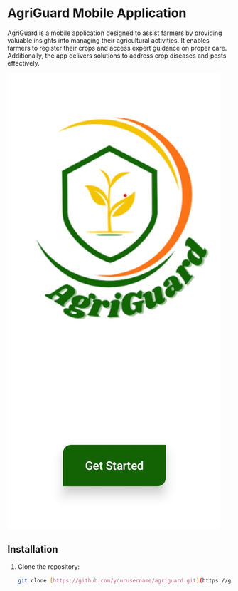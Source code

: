 # AgriGuard Mobile Application

AgriGuard is a mobile application designed to assist farmers by providing valuable insights into managing their agricultural activities. It enables farmers to register their crops and access expert guidance on proper care. Additionally, the app delivers solutions to address crop diseases and pests effectively.

![image alt](https://github.com/miko-codes-a-lot/agriguard/blob/14ba9b39bc0c294b39b5fbea2c592b75189e68d7/home.jpg)


## Installation
1. Clone the repository:  
   ```bash
   git clone [https://github.com/yourusername/agriguard.git](https://github.com/miko-codes-a-lot/agriguard.git)
